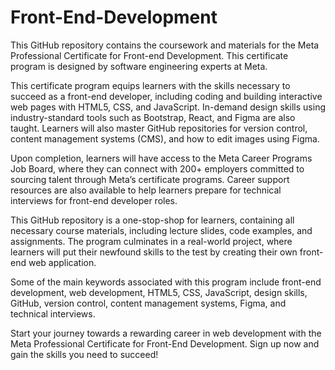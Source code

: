 # Front-End-Development
This GitHub repository contains the coursework and materials for the Meta Professional Certificate for Front-end Development. This certificate program is designed by software engineering experts at Meta.
   
This certificate program equips learners with the skills necessary to succeed as a front-end developer, including coding and building interactive web pages with HTML5, CSS, and JavaScript. In-demand design skills using industry-standard tools such as Bootstrap, React, and Figma are also taught. Learners will also master GitHub repositories for version control, content management systems (CMS), and how to edit images using Figma.
  
Upon completion, learners will have access to the Meta Career Programs Job Board, where they can connect with 200+ employers committed to sourcing talent through Meta’s certificate programs. Career support resources are also available to help learners prepare for technical interviews for front-end developer roles.

This GitHub repository is a one-stop-shop for learners, containing all necessary course materials, including lecture slides, code examples, and assignments. The program culminates in a real-world project, where learners will put their newfound skills to the test by creating their own front-end web application.

Some of the main keywords associated with this program include front-end development, web development, HTML5, CSS, JavaScript, design skills, GitHub, version control, content management systems, Figma, and technical interviews.

Start your journey towards a rewarding career in web development with the Meta Professional Certificate for Front-End Development. Sign up now and gain the skills you need to succeed!
  
